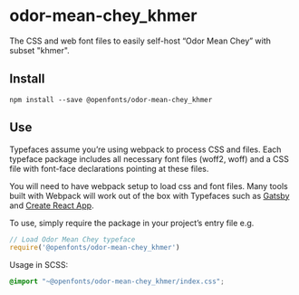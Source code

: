 
# odor-mean-chey_khmer

The CSS and web font files to easily self-host “Odor Mean Chey” with subset "khmer".

## Install

`npm install --save @openfonts/odor-mean-chey_khmer`

## Use

Typefaces assume you’re using webpack to process CSS and files. Each typeface
package includes all necessary font files (woff2, woff) and a CSS file with
font-face declarations pointing at these files.

You will need to have webpack setup to load css and font files. Many tools built
with Webpack will work out of the box with Typefaces such as [Gatsby](https://github.com/gatsbyjs/gatsby)
and [Create React App](https://github.com/facebookincubator/create-react-app).

To use, simply require the package in your project’s entry file e.g.

```javascript
// Load Odor Mean Chey typeface
require('@openfonts/odor-mean-chey_khmer')
```

Usage in SCSS:
```scss
@import "~@openfonts/odor-mean-chey_khmer/index.css";
```
